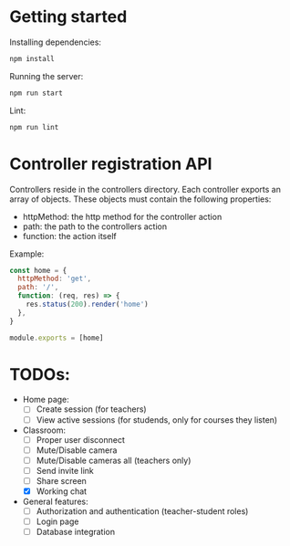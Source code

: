 # Getting started

Installing dependencies:

```bash
npm install
```

Running the server:

```bash
npm run start
```

Lint:

```bash
npm run lint
```

# Controller registration API

Controllers reside in the controllers directory. Each controller exports an array of objects. These objects must contain the following properties:

- httpMethod: the http method for the controller action
- path: the path to the controllers action
- function: the action itself

Example:

```javascript
const home = {
  httpMethod: 'get',
  path: '/',
  function: (req, res) => {
    res.status(200).render('home')
  },
}

module.exports = [home]
```

# TODOs:

- Home page:
  - [ ] Create session (for teachers)
  - [ ] View active sessions (for studends, only for courses they listen)
- Classroom:
  - [ ] Proper user disconnect
  - [ ] Mute/Disable camera
  - [ ] Mute/Disable cameras all (teachers only)
  - [ ] Send invite link
  - [ ] Share screen
  - [X] Working chat
- General features:
  - [ ] Authorization and authentication (teacher-student roles)
  - [ ] Login page
  - [ ] Database integration

